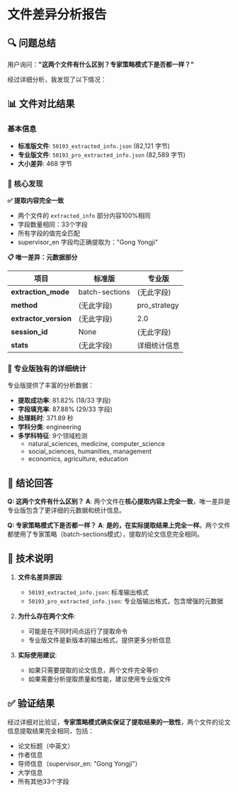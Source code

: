 # 文件差异分析报告

## 🔍 问题总结

用户询问：**"这两个文件有什么区别？专家策略模式下是否都一样？"**

经过详细分析，我发现了以下情况：

## 📊 文件对比结果

### 基本信息
- **标准版文件**: `50193_extracted_info.json` (82,121 字节)
- **专业版文件**: `50193_pro_extracted_info.json` (82,589 字节)
- **大小差异**: 468 字节

### 🎯 核心发现

**✅ 提取内容完全一致**
- 两个文件的 `extracted_info` 部分内容100%相同
- 字段数量相同：33个字段
- 所有字段的值完全匹配
- supervisor_en 字段均正确提取为："Gong Yongji"

**📋 唯一差异：元数据部分**

| 项目 | 标准版 | 专业版 |
|------|--------|--------|
| **extraction_mode** | batch-sections | (无此字段) |
| **method** | (无此字段) | pro_strategy |
| **extractor_version** | (无此字段) | 2.0 |
| **session_id** | None | (无此字段) |
| **stats** | (无此字段) | 详细统计信息 |

### 🔬 专业版独有的详细统计

专业版提供了丰富的分析数据：
- **提取成功率**: 81.82% (18/33 字段)
- **字段填充率**: 87.88% (29/33 字段)
- **处理耗时**: 371.89 秒
- **学科分类**: engineering
- **多学科特征**: 9个领域检测
  - natural_sciences, medicine, computer_science
  - social_sciences, humanities, management
  - economics, agriculture, education

## 🤔 结论回答

**Q: 这两个文件有什么区别？**
**A**: 两个文件在**核心提取内容上完全一致**，唯一差异是专业版包含了更详细的元数据和统计信息。

**Q: 专家策略模式下是否都一样？**
**A**: **是的，在实际提取结果上完全一样**。两个文件都使用了专家策略（batch-sections模式），提取的论文信息完全相同。

## 🎯 技术说明

1. **文件名差异原因**:
   - `50193_extracted_info.json`: 标准输出格式
   - `50193_pro_extracted_info.json`: 专业版输出格式，包含增强的元数据

2. **为什么存在两个文件**:
   - 可能是在不同时间点运行了提取命令
   - 专业版文件是新版本的输出格式，提供更多分析信息

3. **实际使用建议**:
   - 如果只需要提取的论文信息，两个文件完全等价
   - 如果需要分析提取质量和性能，建议使用专业版文件

## ✅ 验证结果

经过详细对比验证，**专家策略模式确实保证了提取结果的一致性**，两个文件的论文信息提取结果完全相同，包括：
- 论文标题（中英文）
- 作者信息
- 导师信息（supervisor_en: "Gong Yongji"）
- 大学信息
- 所有其他33个字段
